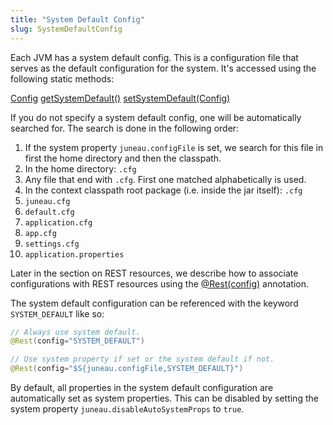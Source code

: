 ```yaml
---
title: "System Default Config"
slug: SystemDefaultConfig
---
```


Each JVM has a system default config.
This is a configuration file that serves as the default configuration for the system.
It's accessed using the following static methods:

<tree>
<node-0><java-class><a href="/site/apidocs/org/apache/juneau/config/Config.html" target="_blank">Config</a></java-class></node-0>
<node-1><java-method><a href="/site/apidocs/org/apache/juneau/config/Config.html#getSystemDefault()" target="_blank">getSystemDefault()</a></java-method></node-1>
<node-1><java-method><a href="/site/apidocs/org/apache/juneau/config/Config.html#setSystemDefault(org.apache.juneau.config.Config)" target="_blank">setSystemDefault(Config)</a></java-method></node-1>
</tree>

If you do not specify a system default config, one will be automatically searched for.
The search is done in the following order: 

1. If the system property `juneau.configFile` is set, we search for this file in first the home directory and then the classpath.
2. In the home directory: `.cfg`
3. Any file that end with `.cfg`.  First one matched alphabetically is used.
4. In the context classpath root package (i.e. inside the jar itself): `.cfg`
5. `juneau.cfg`
6. `default.cfg`
7. `application.cfg`
8. `app.cfg`
9. `settings.cfg`
10. `application.properties`

Later in the section on REST resources, we describe how to associate configurations with REST resources using the <a href="/site/apidocs/org/apache/juneau/rest/annotation/Rest.html#config()" target="_blank">@Rest(config)</a> annotation.

The system default configuration can be referenced with the keyword `SYSTEM_DEFAULT` like so:

```java
// Always use system default.
@Rest(config="SYSTEM_DEFAULT")

// Use system property if set or the system default if not.
@Rest(config="$S{juneau.configFile,SYSTEM_DEFAULT}")
```

By default, all properties in the system default configuration are automatically set as system properties.
This can be disabled by setting the system property `juneau.disableAutoSystemProps` to `true`.
